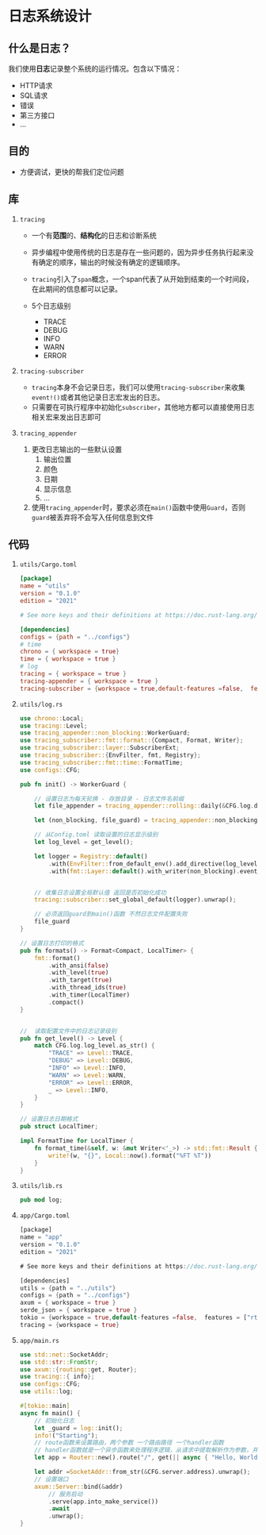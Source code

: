 # 日志系统设计

## 什么是日志？

我们使用**日志**记录整个系统的运行情况。包含以下情况：

+ HTTP请求
+ SQL请求
+ 错误
+ 第三方接口
+ ...



## 目的

+ 方便调试，更快的帮我们定位问题



## 库

1. `tracing`

   + 一个有**范围**的、**结构化**的日志和诊断系统

   + 异步编程中使用传统的日志是存在一些问题的，因为异步任务执行起来没有确定的顺序，输出的时候没有确定的逻辑顺序。

   + `tracing`引入了`span`概念，一个span代表了从开始到结束的一个时间段，在此期间的信息都可以记录。

   + 5个日志级别

     + TRACE
     + DEBUG
     + INFO
     + WARN 
     + ERROR

     

   

2. `tracing-subscriber`
   + `tracing`本身不会记录日志，我们可以使用`tracing-subscriber`来收集`event!()`或者其他记录日志宏发出的日志。
   + 只需要在可执行程序中初始化`subscriber`，其他地方都可以直接使用日志相关宏来发出日志即可
3. `tracing_appender`
   1. 更改日志输出的一些默认设置
      1. 输出位置
      2. 颜色
      3. 日期
      4. 显示信息
      5. ...
   2. 使用`tracing_appender`时，要求必须在`main()`函数中使用`Guard`，否则`guard`被丢弃将不会写入任何信息到文件



## 代码

1. `utils/Cargo.toml`

   ```toml
   [package]
   name = "utils"
   version = "0.1.0"
   edition = "2021"
   
   # See more keys and their definitions at https://doc.rust-lang.org/cargo/reference/manifest.html
   
   [dependencies]
   configs = {path = "../configs"}
   # time
   chrono = { workspace = true}
   time = { workspace = true }
   # log
   tracing = { workspace = true }
   tracing-appender = { workspace = true }
   tracing-subscriber = {workspace = true,default-features =false,  features = ["json", "env-filter", "local-time", "registry"]}
   
   ```

2. `utils/log.rs`

   ```rust
   use chrono::Local;
   use tracing::Level;
   use tracing_appender::non_blocking::WorkerGuard;
   use tracing_subscriber::fmt::format::{Compact, Format, Writer};
   use tracing_subscriber::layer::SubscriberExt;
   use tracing_subscriber::{EnvFilter, fmt, Registry};
   use tracing_subscriber::fmt::time::FormatTime;
   use configs::CFG;
   
   pub fn init() -> WorkerGuard {
   
       // 设置日志为每天轮换 - 存放目录 - 日志文件名前缀
       let file_appender = tracing_appender::rolling::daily(&CFG.log.dir, &CFG.log.prefix);
   
       let (non_blocking, file_guard) = tracing_appender::non_blocking(file_appender);
   
       // 从Config.toml 读取设置的日志显示级别
       let log_level = get_level();
   
       let logger = Registry::default()
           .with(EnvFilter::from_default_env().add_directive(log_level.into()))
           .with(fmt::Layer::default().with_writer(non_blocking).event_format(formats()));
   
   
       // 收集日志设置全局默认值 返回是否初始化成功
       tracing::subscriber::set_global_default(logger).unwrap();
   
       // 必须返回guard到main()函数 不然日志文件配置失败
       file_guard
   }
   
   // 设置日志打印的格式
   pub fn formats() -> Format<Compact, LocalTimer> {
       fmt::format()
           .with_ansi(false)
           .with_level(true)
           .with_target(true)
           .with_thread_ids(true)
           .with_timer(LocalTimer)
           .compact()
   }
   
   
   //  读取配置文件中的日志记录级别
   pub fn get_level() -> Level {
       match CFG.log.log_level.as_str() {
           "TRACE" => Level::TRACE,
           "DEBUG" => Level::DEBUG,
           "INFO" => Level::INFO,
           "WARN" => Level::WARN,
           "ERROR" => Level::ERROR,
           _ => Level::INFO,
       }
   }
   
   // 设置日志日期格式
   pub struct LocalTimer;
   
   impl FormatTime for LocalTimer {
       fn format_time(&self, w: &mut Writer<'_>) -> std::fmt::Result {
           write!(w, "{}", Local::now().format("%FT %T"))
       }
   }
   
   ```

3. `utils/lib.rs`

   ```rust
   pub mod log;
   ```

4. `app/Cargo.toml`

   ```rust
   [package]
   name = "app"
   version = "0.1.0"
   edition = "2021"
   
   # See more keys and their definitions at https://doc.rust-lang.org/cargo/reference/manifest.html
   
   [dependencies]
   utils = {path = "../utils"}
   configs = {path = "../configs"}
   axum = { workspace = true }
   serde_json = { workspace = true }
   tokio = {workspace = true,default-features =false,  features = ["rt-multi-thread", "macros", "parking_lot", "signal"]}
   tracing = {workspace = true}
   
   ```

5. `app/main.rs`

   ```rust
   use std::net::SocketAddr;
   use std::str::FromStr;
   use axum::{routing::get, Router};
   use tracing::{ info};
   use configs::CFG;
   use utils::log;
   
   #[tokio::main]
   async fn main() {
       // 初始化日志
       let _guard = log::init();
       info!("Starting");
       // route函数来设置路由，两个参数 一个路由路径 一个handler函数
       // handler函数就是一个异步函数来处理程序逻辑，从请求中提取解析作为参数，并返回响应，响应要实现IntoResponse
       let app = Router::new().route("/", get(|| async { "Hello, World!" }));
   
       let addr =SocketAddr::from_str(&CFG.server.address).unwrap();
       // 设置端口
       axum::Server::bind(&addr)
           // 服务启动
           .serve(app.into_make_service())
           .await
           .unwrap();
   }
   
   ```

   
